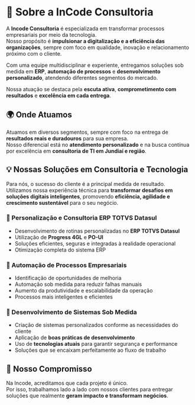 # 📌 Sobre a InCode Consultoria

A **Incode Consultoria** é especializada em transformar processos empresariais por meio da tecnologia.  
Nosso propósito é **impulsionar a digitalização e a eficiência das organizações**, sempre com foco em qualidade, inovação e relacionamento próximo com o cliente.  

Com uma equipe multidisciplinar e experiente, entregamos soluções sob medida em **ERP**, **automação de processos** e **desenvolvimento personalizado**, atendendo diferentes segmentos do mercado.  

Nossa atuação se destaca pela **escuta ativa**, **comprometimento com resultados** e **excelência em cada entrega**.

## 🌍 Onde Atuamos
Atuamos em diversos segmentos, sempre com foco na entrega de **resultados reais e duradouros** para sua empresa.  
Nosso diferencial está no **atendimento personalizado** e na busca contínua por excelência em **consultoria de TI em Jundiaí e região**.

## 💡 Nossas Soluções em Consultoria e Tecnologia
Para nós, o sucesso do cliente é a principal medida de resultado.  
Utilizamos nossa experiência técnica para **transformar desafios em soluções digitais inteligentes**, promovendo **eficiência, agilidade e crescimento sustentável** para o seu negócio.

### 🔹 Personalização e Consultoria ERP TOTVS Datasul
- Desenvolvimento de rotinas personalizadas no **ERP TOTVS Datasul**  
- Utilização de **Progress 4GL** e **PO-UI**  
- Soluções eficientes, seguras e integradas à realidade operacional  
- Otimização completa do sistema ERP

### 🔹 Automação de Processos Empresariais
- Identificação de oportunidades de melhoria  
- Automação sob medida para reduzir falhas manuais  
- Aumento da produtividade e escalabilidade da operação  
- Processos mais inteligentes e eficientes

### 🔹 Desenvolvimento de Sistemas Sob Medida
- Criação de sistemas personalizados conforme as necessidades do cliente  
- Aplicação de **boas práticas de desenvolvimento**  
- Uso de **tecnologias atuais** para garantir segurança e performance  
- Soluções que se encaixam perfeitamente ao fluxo de trabalho

## 🚀 Nosso Compromisso
Na Incode, acreditamos que cada projeto é único.  
Por isso, trabalhamos lado a lado com nossos clientes para entregar soluções que realmente **geram impacto e transformam negócios**.  
